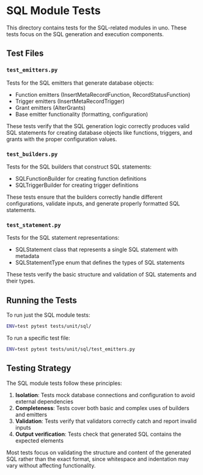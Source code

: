 # SQL Module Tests

This directory contains tests for the SQL-related modules in uno. These tests focus on the SQL generation and execution components.

## Test Files

### `test_emitters.py`

Tests for the SQL emitters that generate database objects:
- Function emitters (InsertMetaRecordFunction, RecordStatusFunction)
- Trigger emitters (InsertMetaRecordTrigger)
- Grant emitters (AlterGrants)
- Base emitter functionality (formatting, configuration)

These tests verify that the SQL generation logic correctly produces valid SQL statements for creating database objects like functions, triggers, and grants with the proper configuration values.

### `test_builders.py`

Tests for the SQL builders that construct SQL statements:
- SQLFunctionBuilder for creating function definitions
- SQLTriggerBuilder for creating trigger definitions

These tests ensure that the builders correctly handle different configurations, validate inputs, and generate properly formatted SQL statements.

### `test_statement.py`

Tests for the SQL statement representations:
- SQLStatement class that represents a single SQL statement with metadata
- SQLStatementType enum that defines the types of SQL statements

These tests verify the basic structure and validation of SQL statements and their types.

## Running the Tests

To run just the SQL module tests:

```bash
ENV=test pytest tests/unit/sql/
```

To run a specific test file:

```bash
ENV=test pytest tests/unit/sql/test_emitters.py
```

## Testing Strategy

The SQL module tests follow these principles:

1. **Isolation**: Tests mock database connections and configuration to avoid external dependencies
2. **Completeness**: Tests cover both basic and complex uses of builders and emitters
3. **Validation**: Tests verify that validators correctly catch and report invalid inputs
4. **Output verification**: Tests check that generated SQL contains the expected elements

Most tests focus on validating the structure and content of the generated SQL rather than the exact format, since whitespace and indentation may vary without affecting functionality.